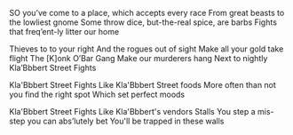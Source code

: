 SO you’ve come to a place, which accepts every race
From great beasts to the lowliest gnome
Some throw dice, but-the-real spice, are barbs Fights 
that freq’ent-ly litter our home

Thieves to to your right
And the rogues out of sight
Make all your gold take flight
The [K]onk O’Bar Gang
Make our murderers hang
Next to nightly  Kla’Bbbert Street Fights

Kla'Bbbert Street Fights
Like Kla'Bbbert Street foods
More often than not you find the right spot
Which set perfect  moods


Kla'Bbbert Street Fights
Like Kla'Bbbert's vendors Stalls
You step a mis-step you can abs’lutely bet
You'll be trapped in these walls
